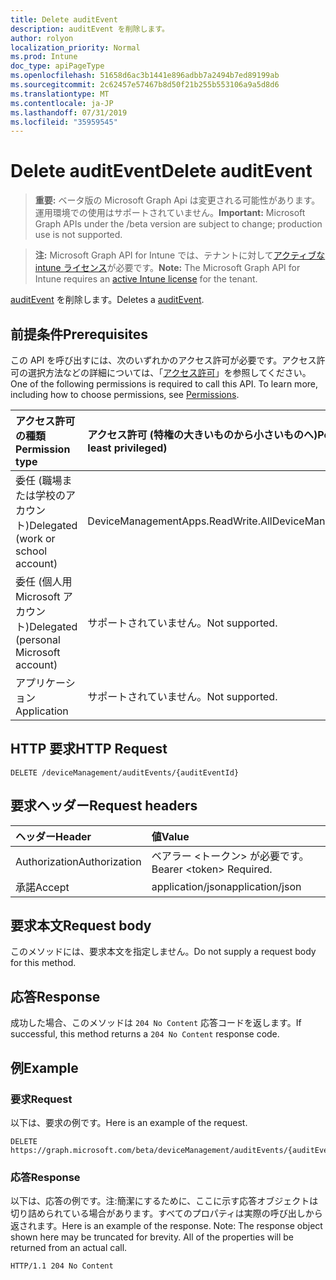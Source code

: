 ```yaml
---
title: Delete auditEvent
description: auditEvent を削除します。
author: rolyon
localization_priority: Normal
ms.prod: Intune
doc_type: apiPageType
ms.openlocfilehash: 51658d6ac3b1441e896adbb7a2494b7ed89199ab
ms.sourcegitcommit: 2c62457e57467b8d50f21b255b553106a9a5d8d6
ms.translationtype: MT
ms.contentlocale: ja-JP
ms.lasthandoff: 07/31/2019
ms.locfileid: "35959545"
---
```

# <a name="delete-auditevent"></a><span data-ttu-id="1a603-103">Delete auditEvent</span><span class="sxs-lookup"><span data-stu-id="1a603-103">Delete auditEvent</span></span>

> <span data-ttu-id="1a603-104">**重要:** ベータ版の Microsoft Graph Api は変更される可能性があります。運用環境での使用はサポートされていません。</span><span class="sxs-lookup"><span data-stu-id="1a603-104">**Important:** Microsoft Graph APIs under the /beta version are subject to change; production use is not supported.</span></span>

> <span data-ttu-id="1a603-105">**注:** Microsoft Graph API for Intune では、テナントに対して[アクティブな intune ライセンス](https://go.microsoft.com/fwlink/?linkid=839381)が必要です。</span><span class="sxs-lookup"><span data-stu-id="1a603-105">**Note:** The Microsoft Graph API for Intune requires an [active Intune license](https://go.microsoft.com/fwlink/?linkid=839381) for the tenant.</span></span>

<span data-ttu-id="1a603-106">[auditEvent](../resources/intune-auditing-auditevent.md) を削除します。</span><span class="sxs-lookup"><span data-stu-id="1a603-106">Deletes a [auditEvent](../resources/intune-auditing-auditevent.md).</span></span>

## <a name="prerequisites"></a><span data-ttu-id="1a603-107">前提条件</span><span class="sxs-lookup"><span data-stu-id="1a603-107">Prerequisites</span></span>
<span data-ttu-id="1a603-p101">この API を呼び出すには、次のいずれかのアクセス許可が必要です。アクセス許可の選択方法などの詳細については、「[アクセス許可](/graph/permissions-reference)」を参照してください。</span><span class="sxs-lookup"><span data-stu-id="1a603-p101">One of the following permissions is required to call this API. To learn more, including how to choose permissions, see [Permissions](/graph/permissions-reference).</span></span>

|<span data-ttu-id="1a603-110">アクセス許可の種類</span><span class="sxs-lookup"><span data-stu-id="1a603-110">Permission type</span></span>|<span data-ttu-id="1a603-111">アクセス許可 (特権の大きいものから小さいものへ)</span><span class="sxs-lookup"><span data-stu-id="1a603-111">Permissions (from most to least privileged)</span></span>|
|:---|:---|
|<span data-ttu-id="1a603-112">委任 (職場または学校のアカウント)</span><span class="sxs-lookup"><span data-stu-id="1a603-112">Delegated (work or school account)</span></span>|<span data-ttu-id="1a603-113">DeviceManagementApps.ReadWrite.All</span><span class="sxs-lookup"><span data-stu-id="1a603-113">DeviceManagementApps.ReadWrite.All</span></span>|
|<span data-ttu-id="1a603-114">委任 (個人用 Microsoft アカウント)</span><span class="sxs-lookup"><span data-stu-id="1a603-114">Delegated (personal Microsoft account)</span></span>|<span data-ttu-id="1a603-115">サポートされていません。</span><span class="sxs-lookup"><span data-stu-id="1a603-115">Not supported.</span></span>|
|<span data-ttu-id="1a603-116">アプリケーション</span><span class="sxs-lookup"><span data-stu-id="1a603-116">Application</span></span>|<span data-ttu-id="1a603-117">サポートされていません。</span><span class="sxs-lookup"><span data-stu-id="1a603-117">Not supported.</span></span>|

## <a name="http-request"></a><span data-ttu-id="1a603-118">HTTP 要求</span><span class="sxs-lookup"><span data-stu-id="1a603-118">HTTP Request</span></span>
<!-- {
  "blockType": "ignored"
}
-->
``` http
DELETE /deviceManagement/auditEvents/{auditEventId}
```

## <a name="request-headers"></a><span data-ttu-id="1a603-119">要求ヘッダー</span><span class="sxs-lookup"><span data-stu-id="1a603-119">Request headers</span></span>
|<span data-ttu-id="1a603-120">ヘッダー</span><span class="sxs-lookup"><span data-stu-id="1a603-120">Header</span></span>|<span data-ttu-id="1a603-121">値</span><span class="sxs-lookup"><span data-stu-id="1a603-121">Value</span></span>|
|:---|:---|
|<span data-ttu-id="1a603-122">Authorization</span><span class="sxs-lookup"><span data-stu-id="1a603-122">Authorization</span></span>|<span data-ttu-id="1a603-123">ベアラー &lt;トークン&gt; が必要です。</span><span class="sxs-lookup"><span data-stu-id="1a603-123">Bearer &lt;token&gt; Required.</span></span>|
|<span data-ttu-id="1a603-124">承諾</span><span class="sxs-lookup"><span data-stu-id="1a603-124">Accept</span></span>|<span data-ttu-id="1a603-125">application/json</span><span class="sxs-lookup"><span data-stu-id="1a603-125">application/json</span></span>|

## <a name="request-body"></a><span data-ttu-id="1a603-126">要求本文</span><span class="sxs-lookup"><span data-stu-id="1a603-126">Request body</span></span>
<span data-ttu-id="1a603-127">このメソッドには、要求本文を指定しません。</span><span class="sxs-lookup"><span data-stu-id="1a603-127">Do not supply a request body for this method.</span></span>

## <a name="response"></a><span data-ttu-id="1a603-128">応答</span><span class="sxs-lookup"><span data-stu-id="1a603-128">Response</span></span>
<span data-ttu-id="1a603-129">成功した場合、このメソッドは `204 No Content` 応答コードを返します。</span><span class="sxs-lookup"><span data-stu-id="1a603-129">If successful, this method returns a `204 No Content` response code.</span></span>

## <a name="example"></a><span data-ttu-id="1a603-130">例</span><span class="sxs-lookup"><span data-stu-id="1a603-130">Example</span></span>

### <a name="request"></a><span data-ttu-id="1a603-131">要求</span><span class="sxs-lookup"><span data-stu-id="1a603-131">Request</span></span>
<span data-ttu-id="1a603-132">以下は、要求の例です。</span><span class="sxs-lookup"><span data-stu-id="1a603-132">Here is an example of the request.</span></span>
``` http
DELETE https://graph.microsoft.com/beta/deviceManagement/auditEvents/{auditEventId}
```

### <a name="response"></a><span data-ttu-id="1a603-133">応答</span><span class="sxs-lookup"><span data-stu-id="1a603-133">Response</span></span>
<span data-ttu-id="1a603-p102">以下は、応答の例です。注:簡潔にするために、ここに示す応答オブジェクトは切り詰められている場合があります。すべてのプロパティは実際の呼び出しから返されます。</span><span class="sxs-lookup"><span data-stu-id="1a603-p102">Here is an example of the response. Note: The response object shown here may be truncated for brevity. All of the properties will be returned from an actual call.</span></span>
``` http
HTTP/1.1 204 No Content
```





